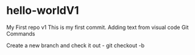 # hello-worldV1
My First repo v1
This is my first commit.
Adding text from visual code
Git Commands

Create a new branch and check it out - git checkout -b <branchname>

